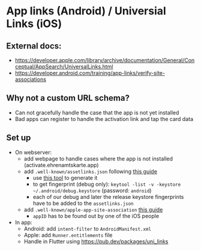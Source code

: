 # App links (Android) / Universial Links (iOS)

## External docs:
* https://developer.apple.com/library/archive/documentation/General/Conceptual/AppSearch/UniversalLinks.html
* https://developer.android.com/training/app-links/verify-site-associations

## Why not a custom URL schema?
* Can not gracefully handle the case that the app is not yet installed
* Bad apps can register to handle the activation link and tap the card data

## Set up

* On webserver:
  * add webpage to handle cases where the app is not installed (activate.ehrenamtskarte.app)
  * add `.well-known/assetlinks.json` following [this guide](https://developer.android.com/training/app-links/verify-site-associations.html#web-assoc)
    * use [this tool](https://developers.google.com/digital-asset-links/tools/generator) to generate it
    * to get fingerprint (debug only): `keytool -list -v -keystore ~/.android/debug.keystore` (password: `android`)
    * each of our debug and later the release keystore fingerprints have to be added to the `assetlinks.json`
  * add `.well-known/apple-app-site-association` [this guide](https://developer.apple.com/library/archive/documentation/General/Conceptual/AppSearch/UniversalLinks.html#//apple_ref/doc/uid/TP40016308-CH12-SW4)
    * `appID` has to be found out by one of the iOS people
* In app:
  * Android: add `intent-filter` to `AndroidManifest.xml`
  * Apple: add `Runner.entitlements` file
  * Handle in Flutter using https://pub.dev/packages/uni_links
